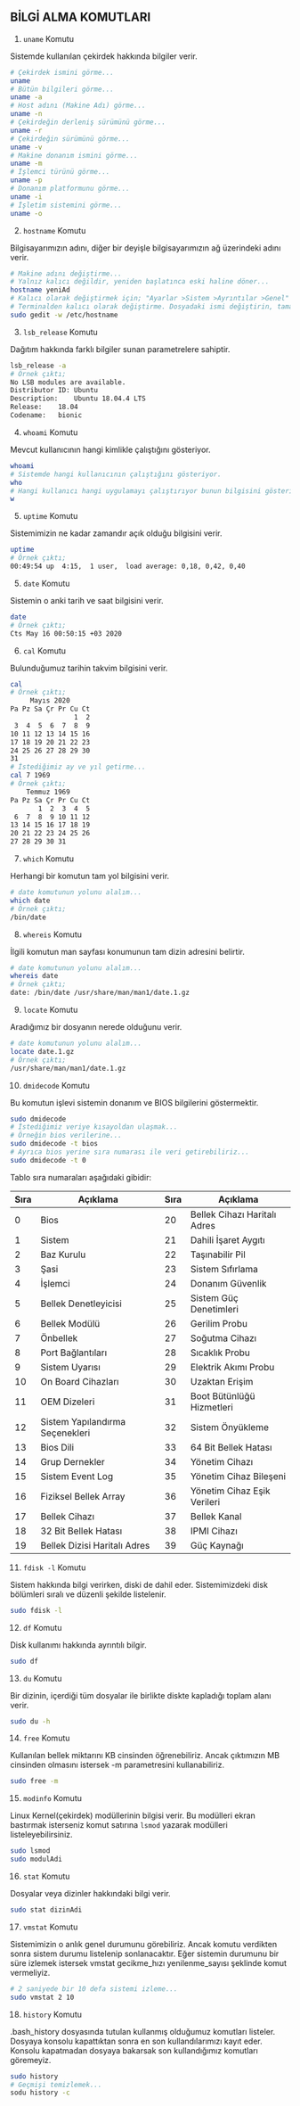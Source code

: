 ## BİLGİ ALMA KOMUTLARI

1. ```uname``` Komutu

Sistemde kullanılan çekirdek hakkında bilgiler verir.

```bash
# Çekirdek ismini görme...
uname
# Bütün bilgileri görme...
uname -a 
# Host adını (Makine Adı) görme...
uname -n 
# Çekirdeğin derleniş sürümünü görme...
uname -r
# Çekirdeğin sürümünü görme...
uname -v
# Makine donanım ismini görme...
uname -m
# İşlemci türünü görme...
uname -p
# Donanım platformunu görme...
uname -i
# İşletim sistemini görme...
uname -o
```

2. ```hostname``` Komutu

Bilgisayarımızın adını, diğer bir deyişle bilgisayarımızın ağ üzerindeki adını verir.

```bash
# Makine adını değiştirme...
# Yalnız kalıcı değildir, yeniden başlatınca eski haline döner...
hostname yeniAd
# Kalıcı olarak değiştirmek için; "Ayarlar >Sistem >Ayrıntılar >Genel" aygıt adını değiştirin...
# Terminalden kalıcı olarak değiştirme. Dosyadaki ismi değiştirin, tamamdır..
sudo gedit -w /etc/hostname
```

3. ```lsb_release``` Komutu

Dağıtım hakkında farklı bilgiler sunan parametrelere sahiptir.

```bash
lsb_release -a 
# Örnek çıktı;
No LSB modules are available.
Distributor ID: Ubuntu
Description:    Ubuntu 18.04.4 LTS
Release:    18.04
Codename:   bionic
```

4. ```whoami``` Komutu

Mevcut kullanıcının hangi kimlikle çalıştığını gösteriyor.

```bash
whoami
# Sistemde hangi kullanıcının çalıştığını gösteriyor.
who
# Hangi kullanıcı hangi uygulamayı çalıştırıyor bunun bilgisini gösteriyor.
w
```

5. ```uptime``` Komutu

Sistemimizin ne kadar zamandır açık olduğu bilgisini verir.

```bash
uptime
# Örnek çıktı;
00:49:54 up  4:15,  1 user,  load average: 0,18, 0,42, 0,40
```

5. ```date``` Komutu

Sistemin o anki tarih ve saat bilgisini verir.

```bash
date
# Örnek çıktı;
Cts May 16 00:50:15 +03 2020
```

6. ```cal``` Komutu

Bulunduğumuz tarihin takvim bilgisini verir.

```bash
cal
# Örnek çıktı;
     Mayıs 2020       
Pa Pz Sa Çr Pr Cu Ct  
                1  2  
 3  4  5  6  7  8  9  
10 11 12 13 14 15 16  
17 18 19 20 21 22 23  
24 25 26 27 28 29 30  
31   
# İstediğimiz ay ve yıl getirme...
cal 7 1969
# Örnek çıktı;
    Temmuz 1969       
Pa Pz Sa Çr Pr Cu Ct  
       1  2  3  4  5  
 6  7  8  9 10 11 12  
13 14 15 16 17 18 19  
20 21 22 23 24 25 26  
27 28 29 30 31 
```

7. ```which``` Komutu

Herhangi bir komutun tam yol bilgisini verir.

```bash
# date komutunun yolunu alalım...
which date
# Örnek çıktı;
/bin/date
```

8. ```whereis``` Komutu

İlgili komutun man sayfası konumunun tam dizin adresini belirtir.

```bash
# date komutunun yolunu alalım...
whereis date
# Örnek çıktı;
date: /bin/date /usr/share/man/man1/date.1.gz
```

9. ```locate``` Komutu

Aradığımız bir dosyanın nerede olduğunu verir.

```bash
# date komutunun yolunu alalım...
locate date.1.gz
# Örnek çıktı;
/usr/share/man/man1/date.1.gz
```

10. ```dmidecode``` Komutu

Bu komutun işlevi sistemin donanım ve BIOS bilgilerini göstermektir.

```bash
sudo dmidecode
# İstediğimiz veriye kısayoldan ulaşmak...
# Örneğin bios verilerine...
sudo dmidecode -t bios
# Ayrıca bios yerine sıra numarası ile veri getirebiliriz...
sudo dmidecode -t 0
```

Tablo sıra numaraları aşağıdaki gibidir:

| Sıra | Açıklama | Sıra | Açıklama |
| --- | --- | --- | --- |
| 0 | Bios                             | 20 | Bellek Cihazı Haritalı Adres |
| 1 | Sistem                           | 21 | Dahili İşaret Aygıtı |
| 2 | Baz Kurulu                       | 22 | Taşınabilir Pil |
| 3 | Şasi                             | 23 | Sistem Sıfırlama |
| 4 | İşlemci                          | 24 | Donanım Güvenlik |
| 5 | Bellek Denetleyicisi             | 25 | Sistem Güç Denetimleri |
| 6 | Bellek Modülü                    | 26 | Gerilim Probu |
| 7 | Önbellek                         | 27 | Soğutma Cihazı |
| 8 | Port Bağlantıları                | 28 | Sıcaklık Probu |
| 9 | Sistem Uyarısı                   | 29 | Elektrik Akımı Probu |
| 10 | On Board Cihazları              | 30 | Uzaktan Erişim |
| 11 | OEM Dizeleri                    | 31 | Boot Bütünlüğü Hizmetleri |
| 12 | Sistem Yapılandırma Seçenekleri | 32 | Sistem Önyükleme |
| 13 | Bios Dili                       | 33 | 64 Bit Bellek Hatası |
| 14 | Grup Dernekler                  | 34 | Yönetim Cihazı |
| 15 | Sistem Event Log                | 35 | Yönetim Cihaz Bileşeni |
| 16 | Fiziksel Bellek Array           | 36 | Yönetim Cihaz Eşik Verileri |
| 17 | Bellek Cihazı                   | 37 | Bellek Kanal |
| 18 | 32 Bit Bellek Hatası            | 38 | IPMI Cihazı |
| 19 | Bellek Dizisi Haritalı Adres    | 39 | Güç Kaynağı |


11. ```fdisk -l``` Komutu

Sistem hakkında bilgi verirken, diski de dahil eder. Sistemimizdeki disk bölümleri sıralı ve düzenli şekilde listelenir.

```bash
sudo fdisk -l
```

12. ```df``` Komutu

Disk kullanımı hakkında ayrıntılı bilgir.

```bash
sudo df
```

13. ```du``` Komutu

Bir dizinin, içerdiği tüm dosyalar ile birlikte diskte kapladığı toplam alanı verir.

```bash
sudo du -h
```

14. ```free``` Komutu

Kullanılan bellek miktarını KB cinsinden öğrenebiliriz. Ancak çıktımızın MB cinsinden olmasını istersek -m parametresini kullanabiliriz.

```bash
sudo free -m
```

15. ```modinfo``` Komutu

Linux Kernel(çekirdek) modüllerinin bilgisi verir. Bu modülleri ekran bastırmak isterseniz komut satırına ```lsmod``` yazarak modülleri listeleyebilirsiniz.

```bash
sudo lsmod
sudo modulAdi
```

16. ```stat``` Komutu

Dosyalar veya dizinler hakkındaki bilgi verir. 

```bash
sudo stat dizinAdi
```

17. ```vmstat``` Komutu

Sistemimizin o anlık genel durumunu görebiliriz. Ancak komutu verdikten sonra sistem durumu listelenip sonlanacaktır. Eğer sistemin durumunu bir süre izlemek istersek vmstat gecikme_hızı yenilenme_sayısı şeklinde komut vermeliyiz.

```bash
# 2 saniyede bir 10 defa sistemi izleme...
sudo vmstat 2 10
```

18. ```history``` Komutu

.bash_history dosyasında tutulan kullanmış olduğumuz komutları listeler. Dosyaya konsolu kapattıktan sonra en son kullandılarımızı kayıt eder. Konsolu kapatmadan dosyaya bakarsak son kullandığımız komutları göremeyiz.

```bash
sudo history
# Geçmişi temizlemek...
sodu history -c
```
